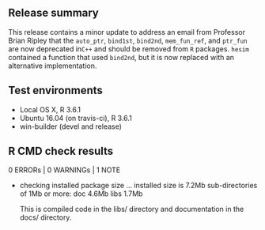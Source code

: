 ## Release summary
This release contains a minor update to address an email from Professor Brian Ripley that the `auto_ptr`, `bind1st`, `bind2nd`, `mem_fun_ref`, and `ptr_fun` are now deprecated in`C++` and should be removed from `R` packages. `hesim` contained a function that used `bind2nd`, but it is now replaced with an alternative implementation.

## Test environments
* Local OS X, R 3.6.1
* Ubuntu 16.04 (on travis-ci), R 3.6.1
* win-builder (devel and release)

## R CMD check results
0 ERRORs | 0 WARNINGs | 1 NOTE

* checking installed package size ...
    installed size is  7.2Mb
    sub-directories of 1Mb or more:
      doc    4.6Mb
      libs   1.7Mb
      
  This is compiled code in the libs/ directory and documentation in the docs/ directory. 
